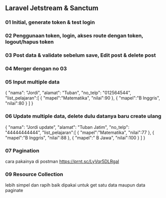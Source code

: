 ## Laravel Jetstream & Sanctum
### 01 Initial, generate token & test login
### 02 Penggunaan token, login, akses route dengan token, logout/hapus token
### 03 Post data & validate sebelum save, Edit post & delete post
### 04 Merger dengan no 03
### 05 Input multiple data
{
    "nama": "Jordi",
    "alamat": "Tuban",
    "no_telp": "012564544",
    "list_pelajaran":[
        {
            "mapel":"Matematika",
            "nilai":90
        },
        {
            "mapel":"B Inggris",
            "nilai":80
        }
    ]
}
### 06 Update multiple data, delete dulu datanya baru create ulang
{
    "nama": "Jordi update",
    "alamat": "Tuban Jatim",
    "no_telp": "44444444444",
    "list_pelajaran":[
        {
            "mapel":"Matematika",
            "nilai":77
        },
        {
            "mapel":"B Inggris",
            "nilai":88
        },
        {
            "mapel":" B Jawa",
            "nilai":100
        }
    ]
}
### 07 Pagination
cara pakainya di postman https://prnt.sc/LyVqr5DLRgaI

### 09 Resource Collection
lebih simpel dan rapih baik dipakai untuk get satu data maupun data paginate

